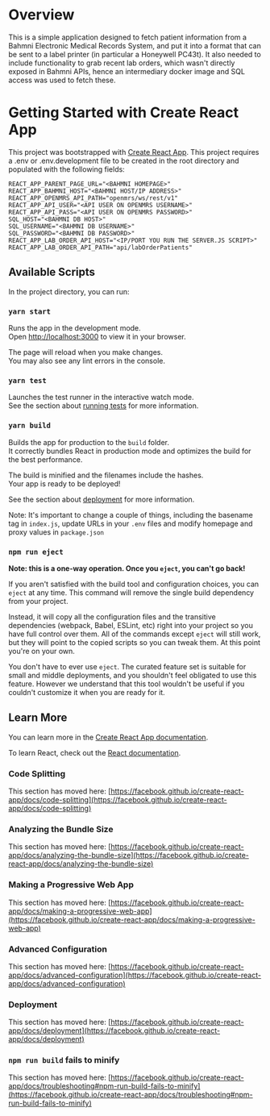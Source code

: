 # Overview
This is a simple application designed to fetch patient information from a Bahmni Electronic Medical Records System, and put it into a format that can be sent to a label printer (in particular a Honeywell PC43t). It also needed to include functionality to grab recent lab orders, which wasn't directly exposed in Bahmni APIs, hence an intermediary docker image and SQL access was used to fetch these.

# Getting Started with Create React App

This project was bootstrapped with [Create React App](https://github.com/facebook/create-react-app).
This project requires a .env or .env.development file to be created in the root directory and populated with the following fields:
```
REACT_APP_PARENT_PAGE_URL="<BAHMNI HOMEPAGE>"
REACT_APP_BAHMNI_HOST="<BAHMNI HOST/IP ADDRESS>"
REACT_APP_OPENMRS_API_PATH="openmrs/ws/rest/v1"
REACT_APP_API_USER="<API USER ON OPENMRS USERNAME>"
REACT_APP_API_PASS="<API USER ON OPENMRS PASSWORD>"
SQL_HOST="<BAHMNI DB HOST>"
SQL_USERNAME="<BAHMNI DB USERNAME>"
SQL_PASSWORD="<BAHMNI DB PASSWORD>"
REACT_APP_LAB_ORDER_API_HOST="<IP/PORT YOU RUN THE SERVER.JS SCRIPT>"
REACT_APP_LAB_ORDER_API_PATH="api/labOrderPatients"
```

## Available Scripts

In the project directory, you can run:

### `yarn start`

Runs the app in the development mode.\
Open [http://localhost:3000](http://localhost:3000) to view it in your browser.

The page will reload when you make changes.\
You may also see any lint errors in the console.

### `yarn test`

Launches the test runner in the interactive watch mode.\
See the section about [running tests](https://facebook.github.io/create-react-app/docs/running-tests) for more information.

### `yarn build`

Builds the app for production to the `build` folder.\
It correctly bundles React in production mode and optimizes the build for the best performance.

The build is minified and the filenames include the hashes.\
Your app is ready to be deployed!

See the section about [deployment](https://facebook.github.io/create-react-app/docs/deployment) for more information.

Note: It's important to change a couple of things, including the basename tag in `index.js`, update URLs in your `.env` files and modify homepage and proxy values in `package.json`

### `npm run eject`

**Note: this is a one-way operation. Once you `eject`, you can't go back!**

If you aren't satisfied with the build tool and configuration choices, you can `eject` at any time. This command will remove the single build dependency from your project.

Instead, it will copy all the configuration files and the transitive dependencies (webpack, Babel, ESLint, etc) right into your project so you have full control over them. All of the commands except `eject` will still work, but they will point to the copied scripts so you can tweak them. At this point you're on your own.

You don't have to ever use `eject`. The curated feature set is suitable for small and middle deployments, and you shouldn't feel obligated to use this feature. However we understand that this tool wouldn't be useful if you couldn't customize it when you are ready for it.

## Learn More

You can learn more in the [Create React App documentation](https://facebook.github.io/create-react-app/docs/getting-started).

To learn React, check out the [React documentation](https://reactjs.org/).

### Code Splitting

This section has moved here: [https://facebook.github.io/create-react-app/docs/code-splitting](https://facebook.github.io/create-react-app/docs/code-splitting)

### Analyzing the Bundle Size

This section has moved here: [https://facebook.github.io/create-react-app/docs/analyzing-the-bundle-size](https://facebook.github.io/create-react-app/docs/analyzing-the-bundle-size)

### Making a Progressive Web App

This section has moved here: [https://facebook.github.io/create-react-app/docs/making-a-progressive-web-app](https://facebook.github.io/create-react-app/docs/making-a-progressive-web-app)

### Advanced Configuration

This section has moved here: [https://facebook.github.io/create-react-app/docs/advanced-configuration](https://facebook.github.io/create-react-app/docs/advanced-configuration)

### Deployment

This section has moved here: [https://facebook.github.io/create-react-app/docs/deployment](https://facebook.github.io/create-react-app/docs/deployment)

### `npm run build` fails to minify

This section has moved here: [https://facebook.github.io/create-react-app/docs/troubleshooting#npm-run-build-fails-to-minify](https://facebook.github.io/create-react-app/docs/troubleshooting#npm-run-build-fails-to-minify)
